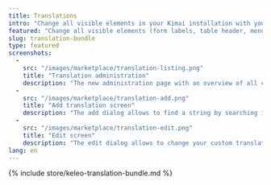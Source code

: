 ```yaml
---
title: Translations
intro: "Change all visible elements in your Kimai installation with your own translations"
featured: "Change all visible elements (form labels, table header, menu items ...) in your Kimai installation with your own translations"
slug: translation-bundle
type: featured
screenshots:
  -  
    src: "/images/marketplace/translation-listing.png"
    title: "Translation administration"
    description: "The new administration page with an overview of all changed translations"
  - 
    src: "/images/marketplace/translation-add.png"
    title: "Add translation screen"
    description: "The add dialog allows to find a string by searching its content"
  - 
    src: "/images/marketplace/translation-edit.png"
    title: "Edit screen"
    description: "The edit dialog allows to change your custom translation"
lang: en
---
```


{% include store/keleo-translation-bundle.md %}
